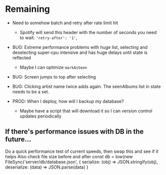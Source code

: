 # Remaining

* Need to somehow batch and retry after rate limit hit
    * Spotify will send this header with the number of seconds you need to wait: `'retry-after': '1'`,

* BUG: Extreme performance problems with huge list, selecting and deselecting  super-cpu intensive and has huge delays until state is reflected
    * Maybe I can optimize `markAsSeen`

* BUG: Screen jumps to top after selecting

* BUG: Clicking artist name twice adds again. The seenAlbums list in state needs to be a set.

* PROD: When I deploy, how will I backup my database?
    * Maybe have a script that will download it so I can version control updates periodically


## If there's performance issues with DB in the future...

Do a quick performance test of current speeds, then swap this and see if it helps
Also check file size before and after
const db = low(new FileSync('server/db/database.json', {
    serialize: (obj) => JSON.stringify(obj),
    deserialize: (data) => JSON.parse(data)
}
